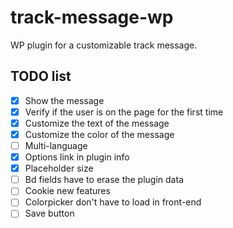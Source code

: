 # track-message-wp

WP plugin for a customizable track message.


## TODO list

- [X] Show the message
- [X] Verify if the user is on the page for the first time
- [X] Customize the text of the message
- [X] Customize the color of the message
- [ ] Multi-language
- [X] Options link in plugin info
- [X] Placeholder size 
- [ ] Bd fields have to erase the plugin data
- [ ] Cookie new features 
- [ ] Colorpicker don't have to load in front-end
- [ ] Save button 
